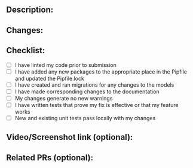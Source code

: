 ## Description:

## Changes:
 
## Checklist:
 - [ ] I have linted my code prior to submission
 - [ ] I have added any new packages to the appropriate place in the Pipfile and updated the Pipfile.lock
 - [ ] I have created and ran migrations for any changes to the models
 - [ ] I have made corresponding changes to the documentation
 - [ ] My changes generate no new warnings
 - [ ] I have written tests that prove my fix is effective or that my feature works
 - [ ] New and existing unit tests pass locally with my changes

## Video/Screenshot link (optional):

## Related PRs (optional):
